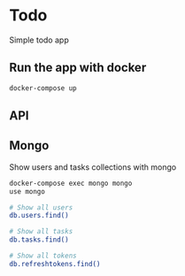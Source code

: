 # Todo

Simple todo app

## Run the app with docker
```sh
docker-compose up
```

## API



## Mongo

Show users and tasks collections with mongo

```sh
docker-compose exec mongo mongo
use mongo

# Show all users
db.users.find()

# Show all tasks
db.tasks.find()

# Show all tokens
db.refreshtokens.find()
```


